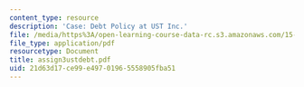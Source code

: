 ```yaml
---
content_type: resource
description: 'Case: Debt Policy at UST Inc.'
file: /media/https%3A/open-learning-course-data-rc.s3.amazonaws.com/15-402-finance-theory-ii-spring-2003/21d63d17ce99e49701965558905fba51_assign3ustdebt.pdf
file_type: application/pdf
resourcetype: Document
title: assign3ustdebt.pdf
uid: 21d63d17-ce99-e497-0196-5558905fba51
---
```

